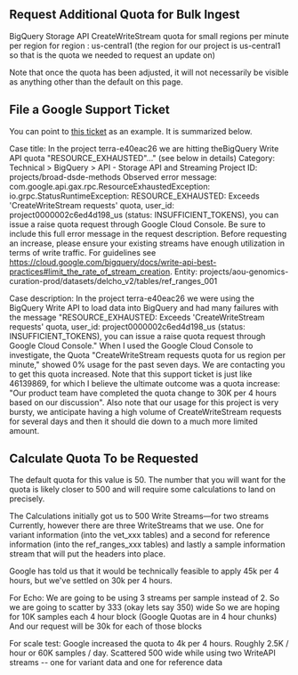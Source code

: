 ## Request Additional Quota for Bulk Ingest
BigQuery Storage API CreateWriteStream quota for small regions per minute per region for region : us-central1
(the region for our project is us-central1 so that is the quota we needed to request an update on)

Note that once the quota has been adjusted, it will not necessarily be visible as anything other than the default on this page.


## File a Google Support Ticket
You can point to [this ticket](https://console.cloud.google.com/support/cases/detail/v2/47548796?project=broad-dsde-methods) as an example. It is summarized below.

Case title: In the project terra-e40eac26 we are hitting theBigQuery Write API quota "RESOURCE_EXHAUSTED"..." (see below in details)
Category: Technical > BigQuery > API - Storage API and Streaming
Project ID: projects/broad-dsde-methods
Observed error message:
com.google.api.gax.rpc.ResourceExhaustedException: io.grpc.StatusRuntimeException: RESOURCE_EXHAUSTED: Exceeds 'CreateWriteStream requests' quota, user_id: project0000002c6ed4d198_us (status: INSUFFICIENT_TOKENS), you can issue a raise quota request through Google Cloud Console. 
Be sure to include this full error message in the request description. Before requesting an increase, please ensure your existing streams have enough utilization in terms of write traffic. For guidelines see https://cloud.google.com/bigquery/docs/write-api-best-practices#limit_the_rate_of_stream_creation. Entity: projects/aou-genomics-curation-prod/datasets/delcho_v2/tables/ref_ranges_001

Case description:
In the project terra-e40eac26 we were using the BigQuery Write API to load data into BigQuery and had many failures with the message "RESOURCE_EXHAUSTED: Exceeds 'CreateWriteStream requests' quota, user_id: project0000002c6ed4d198_us (status: INSUFFICIENT_TOKENS), you can issue a raise quota request through Google Cloud Console." 
When I used the Google Cloud Console to investigate, the Quota "CreateWriteStream requests quota for us region per minute," showed 0% usage for the past seven days. We are contacting you to get this quota increased.
Note that this support ticket is just like 46139869, for which I believe the ultimate outcome was a quota increase: "Our product team have completed the quota change to 30K per 4 hours based on our discussion".
Also note that our usage for this project is very bursty, we anticipate having a high volume of CreateWriteStream requests for several days and then it should die down to a much more limited amount.


## Calculate Quota To be Requested
The default quota for this value is 50. The number that you will want for the quota is likely closer to 500 and will require some calculations to land on precisely.

The Calculations initially got us to 500 Write Streams—for two streams
Currently, however there are three WriteStreams that we use. One for variant information (into the vet_xxx tables) and a second for reference information (into the ref_ranges_xxx tables) and lastly a sample information stream that will put the headers into place.


Google has told us that it would be technically feasible to apply 45k per 4 hours, but we've settled on 30k per 4 hours.

For Echo:
We are going to be using 3 streams per sample instead of 2. So we are going to scatter by 333 (okay lets say 350) wide
So we are hoping for 10K samples each 4 hour block (Google Quotas are in 4 hour chunks)
And our request will be 30k for each of those blocks


For scale test:
Google increased the quota to 4k per 4 hours.
Roughly 2.5K / hour or 60K samples / day. Scattered 500 wide while using two WriteAPI streams -- one for variant data and one for reference data








